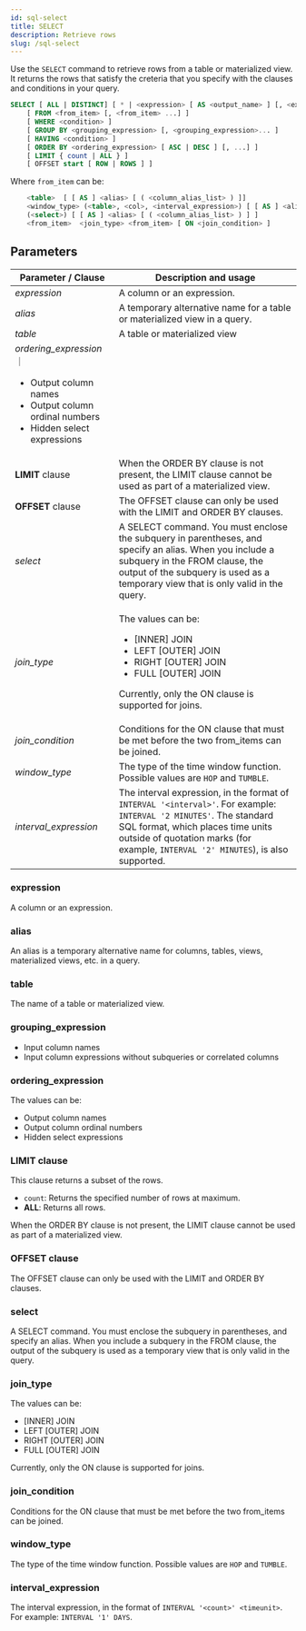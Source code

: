 ```yaml
---
id: sql-select
title: SELECT
description: Retrieve rows
slug: /sql-select
---
```


Use the `SELECT` command to retrieve rows from a table or materialized view. It returns the rows that satisfy the creteria that you specify with the clauses and conditions in your query.


```sql
SELECT [ ALL | DISTINCT] [ * | <expression> [ AS <output_name> ] [, <expression> [ AS <output_name> ]...] ]
    [ FROM <from_item> [, <from_item> ...] ]
    [ WHERE <condition> ]
    [ GROUP BY <grouping_expression> [, <grouping_expression>... ]
    [ HAVING <condition> ]
    [ ORDER BY <ordering_expression> [ ASC | DESC ] [, ...] ]
    [ LIMIT { count | ALL } ]
    [ OFFSET start [ ROW | ROWS ] ]
```
Where `from_item` can be:
```sql
    <table>  [ [ AS ] <alias> [ ( <column_alias_list> ) ]]
    <window_type> (<table>, <col>, <interval_expression>) [ [ AS ] <alias> [ ( <column_alias_list> ) ] ] 
    (<select>) [ [ AS ] <alias> [ ( <column_alias_list> ) ] ] 
    <from_item>  <join_type> <from_item> [ ON <join_condition> ]
```

## Parameters

|Parameter / Clause         | Description and usage|
|---------------------------|----------------------|
|*expression*               |A column or an expression.|
|*alias*                    |A temporary alternative name for a table or materialized view in a query.|
|*table*                    |A table or materialized view|
|*ordering_expression*      ｜<ul><li>Output column names</li><li>Output column ordinal numbers</li><li>Hidden select expressions</li></ul>|
|**LIMIT** clause           | When the ORDER BY clause is not present, the LIMIT clause cannot be used as part of a materialized view. |
|**OFFSET** clause          |The OFFSET clause can only be used with the LIMIT and ORDER BY clauses.|
|*select*                   |A SELECT command. You must enclose the subquery in parentheses, and specify an alias. When you include a subquery in the FROM clause, the output of the subquery is used as a temporary view that is only valid in the query.|
|*join_type*                |<p>The values can be:</p> <ul><li>[INNER] JOIN</li><li>LEFT [OUTER] JOIN</li><li>RIGHT [OUTER] JOIN</li><li>FULL [OUTER] JOIN</li></ul><p>Currently, only the ON clause is supported for joins.</p>|
|*join_condition*           |Conditions for the ON clause that must be met before the two from_items can be joined.|
|*window_type*              |The type of the time window function. Possible values are `HOP` and `TUMBLE`.|
|*interval_expression*      |The interval expression, in the format of `INTERVAL '<interval>'`. For example: `INTERVAL '2 MINUTES'`. The standard SQL format, which places time units outside of quotation marks (for example, `INTERVAL '2' MINUTES`), is also supported. |


### expression

A column or an expression.

### alias

An alias is a temporary alternative name for columns, tables, views, materialized views, etc. in a query.

### table

The name of a table or materialized view.

### grouping_expression

- Input column names
- Input column expressions without subqueries or correlated columns


### ordering_expression

The values can be:
- Output column names
- Output column ordinal numbers
- Hidden select expressions

### LIMIT clause

This clause returns a subset of the rows.

- `count`: Returns the specified number of rows at maximum.
- **ALL**: Returns all rows.

When the ORDER BY clause is not present, the LIMIT clause cannot be used as part of a materialized view.

### OFFSET clause

The OFFSET clause can only be used with the LIMIT and ORDER BY clauses.

### select

A SELECT command. You must enclose the subquery in parentheses, and specify an alias.
When you include a subquery in the FROM clause, the output of the subquery is used as a temporary view that is only valid in the query.

### join_type

The values can be: 
- [INNER] JOIN
- LEFT [OUTER] JOIN
- RIGHT [OUTER] JOIN
- FULL [OUTER] JOIN

Currently, only the ON clause is supported for joins.

### join_condition

Conditions for the ON clause that must be met before the two from_items can be joined.

### window_type

The type of the time window function. Possible values are `HOP` and `TUMBLE`.

### interval_expression

The interval expression, in the format of `INTERVAL '<count>' <timeunit>`. For example: `INTERVAL '1' DAYS`.

